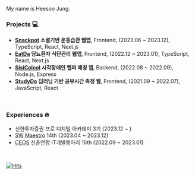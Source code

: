My name is Heesoo Jung.


### Projects 💻 
- **[Snackpot](https://github.com/snack-exercise/snackpot-client) 소셜기반 운동습관 웹앱**, Frontend, (2023.06 ~ 2023.12), TypeScript, React, Next.js
- **[EatDa](https://github.com/eatda) 당뇨환자 식단관리 웹앱**, Frontend, (2022.12 ~ 2023.01), TypeScript, React, Next.js
- **[SisiColcol](https://github.com/sisicolcol/server) 시각장애인 헬퍼 매칭 앱**, Backend, (2022.08 ~ 2022.09), Node.js, Express 
- **[StudyDo](https://github.com/CSE-Final-Project/Front) 딥러닝 기반 공부시간 측정 웹**, Frontend, (2021.09 ~ 2022.07), JavaScript, React

<br/>

### Experiences 🔥
- 신한투자증권 프로 디지털 아카데미 3기 (2023.12 ~ )
- [SW Maestro](https://www.swmaestro.org/sw/main/main.do) 14th (2023.04 ~ 2023.12)
- [CEOS](https://ceos-sinchon.com/) 신촌연합 IT개발동아리 16th (2022.09 ~ 2023.01)

<br/>

[![Hits](https://hits.seeyoufarm.com/api/count/incr/badge.svg?url=https%3A%2F%2Fgithub.com%2Fgjbae1212%2Fhit-counter)](https://hits.seeyoufarm.com)                    

<!--
**heeeesoo/heeeesoo** is a ✨ _special_ ✨ repository because its `README.md` (this file) appears on your GitHub profile.

Here are some ideas to get you started:

- 🔭 I’m currently working on ...
- 🌱 I’m currently learning ...
- 👯 I’m looking to collaborate on ...
- 🤔 I’m looking for help with ...
- 💬 Ask me about ...
- 📫 How to reach me: ...
- 😄 Pronouns: ...
- ⚡ Fun fact: ...
-->

